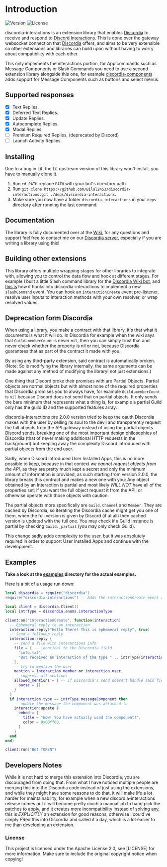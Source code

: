# Introduction

![Version](https://img.shields.io/github/v/release/Bilal2453/discordia-interactions)
![License](https://img.shields.io/github/license/Bilal2453/discordia-interactions)

discordia-interactions is an extension library that enables [Discordia](https://github.com/SinisterRectus/discordia) to receive and respond to [Discord Interactions](https://discord.com/developers/docs/interactions/receiving-and-responding#interaction-response-object-interaction-callback-type).
This is done over the gateway websocket connection that [Discordia](https://github.com/SinisterRectus/discordia) offers, and aims to be very extensible so other extensions and libraries can build upon without having to worry about compatibility with each other.

This only implements the interactions portion, for App commands such as Message Components or Slash Commands you need to use a second extension library alongside this one, for example [discordia-components](https://github.com/Bilal2453/discordia-components/) adds support for Message Components such as buttons and select menus.

## Supported responses

- [x] Text Replies.
- [x] Deferred Text Replies.
- [x] Update Replies.
- [x] Autocomplete Replies.
- [x] Modal Replies.
- [ ] Premium Required Replies. (deprecated by Discord)
- [ ] Launch Activity Replies.

## Installing

Due to a bug in Lit, the Lit upstream version of this library won't install, you have to manually clone it.

1. Run `cd PATH` replace `PATH` with your bot's directory path.
2. Run `git clone https://github.com/Bilal2453/discordia-interactions.git ./deps/discordia-interactions`.
3. Make sure you now have a folder `discordia-interactions` in your `deps` directory after running the last command.

## Documentation

The library is fully documented over at the [Wiki](https://github.com/Bilal2453/discordia-interactions/wiki), for any questions and support feel free to contact me on our [Discordia server](https://discord.gg/sinisterware), especially if you are writing a library using this!

## Building other extensions

This library offers multiple wrapping stages for other libraries to integrate with, allowing you to control the data flow and hook at different stages. For example I built a little Slash command library for the [Discordia Wiki bot](https://github.com/Bilal2453/discordia-wiki-bot), and [this is](https://github.com/Bilal2453/discordia-wiki-bot/blob/da42b124646bc718e17db89fac0c15456da4520f/libs/slash.lua#L140-L144) how it hooks into discordia-interactions to implement a new `slashCommand` event.
You can hook an `interactionCreate` event pre-listener, resolve user inputs to Interaction methods with your own resolver, or wrap resolved values.

## Deprecation form Discordia

When using a library, you make a contract with that library, it's that what it documents is what it will do. In Discordia for example when the wiki says
that `Guild.memberCount` is never `nil`, then you can simply trust that and never check whether the property is nil or not, because Discordia guarantees that as part of the contract it made with you.

By using any third-party extension, said contract is automatically broken. (Note: So is modifying the library internally, the same arguments can be made against any method of modifying the library! not just extensions.)

One thing that Discord broke their promises with are Partial Objects. Partial objects are normal objects but with almost none of the required properties that Discordia promises you to always have, for example `Guild.memberCount` is `nil` because Discord does not send that on partial objects. It only sends the bare minimum that represents what a thing is, for example a partial Guild only has the guild ID and the supported features array.

discordia-interactions pre 2.0.0 version tried to keep the oauth Discordia makes with the user by selling its soul to the devil and transparently request the full objects from the API gateway instead of using the partial objects Discord sends, breaking one of the most important design philosophies of Discordia (that of never making additional HTTP requests in the background) but keeping away the complexity Discord introduced with partial objects from the end user.

Sadly, when Discord introduced User Installed Apps, this is no more possible to keep, because in that context *we cannot request objects from the API*, as they are pretty much kept a secret and only the minimum amount of information is provided, as such starting from version 2.0.0, the library breaks this contract and makes a new one with you: Any object obtained by an Interaction is partial and most likely *WILL NOT* have all of the properties set; if you want the full object request it from the API, or otherwise operate with those objects with caution.

The partial objects more specifically are `Guild`, `Channel` and `Member`. They are cached by Discordia, so iterating the Discordia cache might get you one of them, when the full version is given by Discord (if at all) then cached version is updated with the full one.
You may check if a Guild instance is partial by checking `Guild._partial` (you may only check Guild).

This change sadly adds complexity to the user, but it was absolutely required in order to support User Installed Apps and continue with the development.

## Examples

**Take a look at the [examples](https://github.com/Bilal2453/discordia-interactions/tree/main/examples) directory for the actual examples.**

Here is a bit of a usage run down:

```lua
local discordia = require("discordia")
require("discordia-interactions") -- Adds the interactionCreate event and applies other patches

local client = discordia.Client()
local intrType = discordia.enums.interactionType

client:on("interactionCreate", function(interaction)
  -- Ephemeral reply to an interaction
  interaction:reply("Hello There! This is ephemeral reply", true)
  -- Send a followup reply
  interaction:reply {
    -- send a file with interactions info
    file = { -- identical to the Discordia field
      "info.txt",
      "Bot received an interaction of the type " .. intrType(interaction.type) .. " from the user " .. interaction.user.name
    },
    -- try to mention the user
    mention = interaction.member or interaction.user,
    -- suppress all mentions
    allowed_mentions = { -- if Discordia's send doesn't handle said field, library'll treat it as raw
      parse = {}
    }
  }
  if interaction.type == intrType.messageComponent then
    -- update the message the component was attached to
    interaction:update {
      embed = {
        title = "Wow! You have actually used the component!",
        color = 0x00ff00,
      }
    }
  end
end)

client:run("Bot TOKEN")
```

## Developers Notes

While it is not hard to merge this extension into Discordia, you are discouraged from doing that. From what I have noticed multiple people are merging this into the Discordia code instead of just using the extensions, and while they might have some reasons to do that, it will make life a lot harder for maintainability, for example when a new discordia-interactions release comes out it will become pretty much a manual job to hand pick the patches to apply, and it creates *more* incompatibility instead of solving any, this is *EXPLICITLY* an extension for good reasons, otherwise I could've simply PRed this into Discordia and called it a day, which is a lot easier to me than developing an extension.

### License

This project is licensed under the Apache License 2.0, see [LICENSE] for more information.
Make sure to include the original copyright notice when copying!
